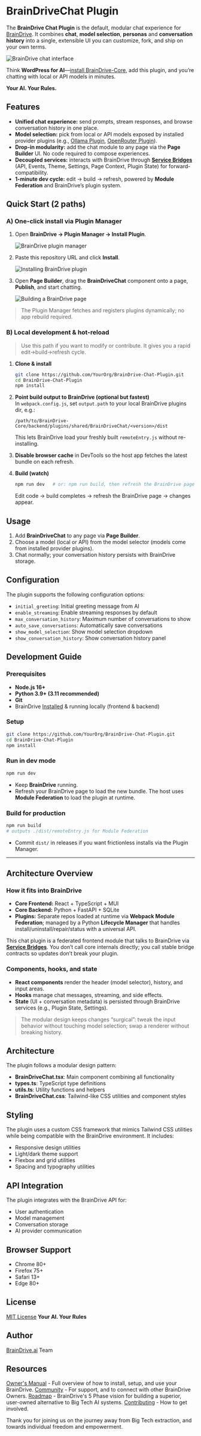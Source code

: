 # BrainDriveChat Plugin

The **BrainDrive Chat Plugin** is the default, modular chat experience for [BrainDrive](https://github.com/BrainDriveAI/BrainDrive-Core). It combines **chat**, **model selection**, **personas** and **conversation history** into a single, extensible UI you can customize, fork, and ship on your own terms. 

![BrainDrive chat interface](https://raw.githubusercontent.com/BrainDriveAI/BrainDrive-Core/94401c8adfed9df554b955adaee709adcd943a55/images/chat-interface.png)

Think **WordPress for AI**—[install BrainDrive-Core](https://docs.braindrive.ai/core/INSTALL), add this plugin, and you’re chatting with local or API models in minutes. 

**Your AI. Your Rules.**

## Features

- **Unified chat experience:** send prompts, stream responses, and browse conversation history in one place.  
- **Model selection:** pick from local or API models exposed by installed provider plugins (e.g., [Ollama Plugin](https://github.com/BrainDriveAI/BrainDrive-Ollama-Plugin), [OpenRouter Plugin](https://github.com/BrainDriveAI/BrainDrive-Openrouter-Plugin)).
- **Drop-in modularity:** add the chat module to any page via the **Page Builder** UI. No code required to compose experiences.  
- **Decoupled services:** interacts with BrainDrive through **[Service Bridges](https://github.com/BrainDriveAI/BrainDrive-Core/blob/main/docs/how-to/use-service-bridges.md)** (API, Events, Theme, Settings, Page Context, Plugin State) for forward-compatibility.
- **1-minute dev cycle:** edit → build → refresh, powered by **Module Federation** and BrainDrive’s plugin system.

## Quick Start (2 paths)

### A) One-click install via Plugin Manager

1. Open **BrainDrive → Plugin Manager → Install Plugin**.

   ![BrainDrive plugin manager](https://raw.githubusercontent.com/BrainDriveAI/BrainDrive-Core/94401c8adfed9df554b955adaee709adcd943a55/images/plugin-manager.png)

2. Paste this repository URL and click **Install**.

   ![Installing BrainDrive plugin](https://raw.githubusercontent.com/BrainDriveAI/BrainDrive-Core/94401c8adfed9df554b955adaee709adcd943a55/images/installing-plugin.png)

3. Open **Page Builder**, drag the **BrainDriveChat** component onto a page, **Publish**, and start chatting.

   ![Building a BrainDrive page](https://raw.githubusercontent.com/BrainDriveAI/BrainDrive-Core/94401c8adfed9df554b955adaee709adcd943a55/images/building-a-page.png)

> The Plugin Manager fetches and registers plugins dynamically; no app rebuild required.

### B) Local development & hot-reload

> Use this path if you want to modify or contribute. It gives you a rapid edit→build→refresh cycle.

1. **Clone & install**
   ```bash
   git clone https://github.com/YourOrg/BrainDrive-Chat-Plugin.git
   cd BrainDrive-Chat-Plugin
   npm install
   ```
2. **Point build output to BrainDrive (optional but fastest)**  
   In `webpack.config.js`, set `output.path` to your local BrainDrive plugins dir, e.g.:
   ```
   /path/to/BrainDrive-Core/backend/plugins/shared/BrainDriveChat/<version>/dist
   ```
   This lets BrainDrive load your freshly built `remoteEntry.js` without re-installing.

3. **Disable browser cache** in DevTools so the host app fetches the latest bundle on each refresh.

4. **Build (watch)**
   ```bash
   npm run dev   # or: npm run build, then refresh the BrainDrive page
   ```
   Edit code → build completes → refresh the BrainDrive page → changes appear.


## Usage

1. Add **BrainDriveChat** to any page via **Page Builder**.  
2. Choose a model (local or API) from the model selector (models come from installed provider plugins).  
3. Chat normally; your conversation history persists with BrainDrive storage.  

## Configuration

The plugin supports the following configuration options:

- `initial_greeting`: Initial greeting message from AI
- `enable_streaming`: Enable streaming responses by default
- `max_conversation_history`: Maximum number of conversations to show
- `auto_save_conversations`: Automatically save conversations
- `show_model_selection`: Show model selection dropdown
- `show_conversation_history`: Show conversation history panel

## Development Guide

### Prerequisites
- **Node.js 16+**  
- **Python 3.9+ (3.11 recommended)**  
- **Git**  
- BrainDrive [Installed](https://docs.braindrive.ai/core/INSTALL) & running locally (frontend & backend)

### Setup
```bash
git clone https://github.com/YourOrg/BrainDrive-Chat-Plugin.git
cd BrainDrive-Chat-Plugin
npm install
```

### Run in dev mode
```bash
npm run dev
```
- Keep **BrainDrive** running.  
- Refresh your BrainDrive page to load the new bundle. The host uses **Module Federation** to load the plugin at runtime.

### Build for production
```bash
npm run build
# outputs ./dist/remoteEntry.js for Module Federation
```
- Commit `dist/` in releases if you want frictionless installs via the Plugin Manager.

---

## Architecture Overview

### How it fits into BrainDrive
- **Core Frontend:** React + TypeScript + MUI  
- **Core Backend:** Python + FastAPI + SQLite  
- **Plugins:** Separate repos loaded at runtime via **Webpack Module Federation**; managed by a Python **Lifecycle Manager** that handles install/uninstall/repair/status with a universal API.

This chat plugin is a federated frontend module that talks to BrainDrive via **[Service Bridges](https://docs.braindrive.ai/core/how-to/use-service-bridges)**. You don’t call core internals directly; you call stable bridge contracts so updates don’t break your plugin.

### Components, hooks, and state
- **React components** render the header (model selector), history, and input areas.  
- **Hooks** manage chat messages, streaming, and side effects.  
- **State** (UI + conversation metadata) is persisted through BrainDrive services (e.g., Plugin State, Settings).

> The modular design keeps changes “surgical”: tweak the input behavior without touching model selection; swap a renderer without breaking history.

## Architecture

The plugin follows a modular design pattern:

- **BrainDriveChat.tsx**: Main component combining all functionality
- **types.ts**: TypeScript type definitions
- **utils.ts**: Utility functions and helpers
- **BrainDriveChat.css**: Tailwind-like CSS utilities and component styles

## Styling

The plugin uses a custom CSS framework that mimics Tailwind CSS utilities while being compatible with the BrainDrive environment. It includes:

- Responsive design utilities
- Light/dark theme support
- Flexbox and grid utilities
- Spacing and typography utilities

## API Integration

The plugin integrates with the BrainDrive API for:

- User authentication
- Model management
- Conversation storage
- AI provider communication

## Browser Support

- Chrome 80+
- Firefox 75+
- Safari 13+
- Edge 80+

## License

[MIT License](LICENSE) **Your AI. Your Rules**

## Author

[BrainDrive.ai](https://www.braindrive.ai) Team

## Resources

[Owner's Manual](https://docs.braindrive.ai/core/how-to/use-braindrive) - Full overview of how to install, setup, and use your BrainDrive.
[Community](https://community.braindrive.ai/) - For support, and to connect with other BrainDrive Owners.
[Roadmap](https://docs.braindrive.ai/core/ROADMAP) - BrainDrive's 5 Phase vision for building a superior, user-owned alternative to Big Tech AI systems. 
[Contributing](https://docs.braindrive.ai/core/CONTRIBUTING) - How to get involved. 

Thank you for joining us on the journey away from Big Tech extraction, and towards individual freedom and empowerment. 




